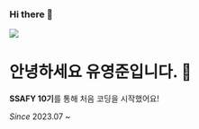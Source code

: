 ### Hi there 👋

<a href="https://www.instagram.com/hluuy_/" target="_blank"><img src="https://img.shields.io/badge/hluuy_-E4405F?style=for-the-badge&logo=instagram&logoColor=white"/></a>

# 안녕하세요 유영준입니다. :baby_chick:

**SSAFY 10기**를 통해 처음 코딩을 시작했어요!

*Since* 2023.07 ~

